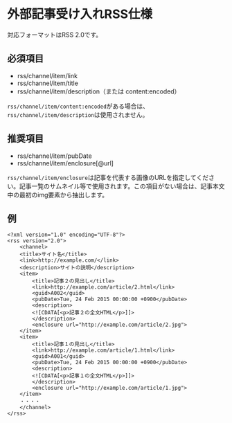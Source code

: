 # 外部記事受け入れRSS仕様

対応フォーマットはRSS 2.0です。

## 必須項目

- rss/channel/item/link
- rss/channel/item/title
- rss/channel/item/description（または content:encoded）

`rss/channel/item/content:encoded`がある場合は、`rss/channel/item/description`は使用されません。

## 推奨項目

- rss/channel/item/pubDate
- rss/channel/item/enclosure[@url]

`rss/channel/item/enclosure`は記事を代表する画像のURLを指定してください。記事一覧のサムネイル等で使用されます。この項目がない場合は、記事本文中の最初のimg要素から抽出します。

## 例

```
<?xml version="1.0" encoding="UTF-8"?>
<rss version="2.0">
    <channel>
    <title>サイト名</title>
    <link>http://example.com/</link>
    <description>サイトの説明</description>
    <item>
        <title>記事２の見出し</title>
        <link>http://example.com/article/2.html</link>
        <guid>A002</guid>
        <pubDate>Tue, 24 Feb 2015 00:00:00 +0900</pubDate>
        <description>
        <![CDATA[<p>記事２の全文HTML</p>]]>
        </description>
        <enclosure url="http://example.com/article/2.jpg">
    </item>
    <item>
        <title>記事１の見出し</title>
        <link>http://example.com/article/1.html</link>
        <guid>A001</guid>
        <pubDate>Tue, 24 Feb 2015 00:00:00 +0900</pubDate>
        <description>
        <![CDATA[<p>記事１の全文HTML</p>]]>
        </description>
        <enclosure url="http://example.com/article/1.jpg">
    </item>
    ・・・・
    </channel>
</rss>
```
